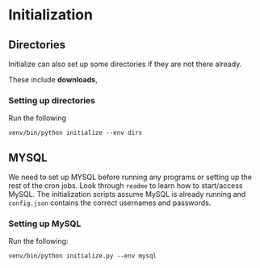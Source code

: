 # Initialization

## Directories
Initialize can also set up some directories if they are not there already.

These include **downloads**, 

### Setting up directories

Run the following

    venv/bin/python initialize --env dirs
## MYSQL
We need to set up MYSQL before running any programs or setting up the rest of the cron jobs. Look through `readme` to learn how to start/access MySQL. The initialization scripts assume MySQL is already running and `config.json` contains the correct usernames and passwords.

### Setting up MySQL

Run the following:

    venv/bin/python initialize.py --env mysql